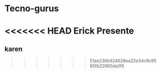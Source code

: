 # Tecno-gurus
<<<<<<< HEAD
Erick Presente
=======
## karen
>>>>>>> 51ae236b424628ea22e34c9c9585fb22665da0f5
